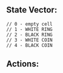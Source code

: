 ## State Vector:
    // 0 - empty cell
    // 1 - WHITE RING
    // 2 - BLACK RING
    // 3 - WHITE COIN
    // 4 - BLACK COIN

## Actions:

